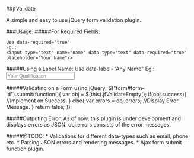##jfValidate

A simple and easy to use jQuery form validation plugin.

###Usage:
#####For Required Fields: 

	Use data-required="true"
	Eg.:
	<input type="text" name="name" data-type="text" data-required="true" placeholder="Your Name"/>
	
#####Using a Label Name:
	Use data-label="Any Name"
	Eg.:
	<input type="text" name="qualification" data-label="Your Qualification" data-type="text" data-required="true" placeholder="Your Qualification"/>


#####Validating on a Form using jQuery:
	$("form#form-id").submit(function(){
		var obj = $(this).jfValidateEmpty();
		if(obj.success){
			//Implement on Success.
		}
		else{
			var errors = obj.errors;
			//Display Error Message.
		}
		return false;
	});

	
#####Outputing Error:
	As of now, this plugin is under development and displays errors as JSON.
	obj.errors consists of the error messages.
	
#####@TODO:
	* Validations for different data-types such as email, phone etc.
	* Parsing JSON errors and rendering messages.
	* Ajax form submit function plugin.
